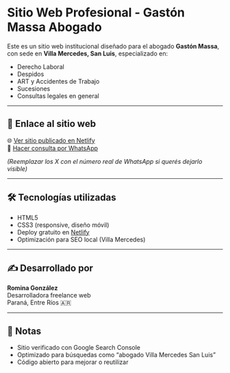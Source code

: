 # Sitio Web Profesional - Gastón Massa Abogado

Este es un sitio web institucional diseñado para el abogado **Gastón Massa**, con sede en **Villa Mercedes, San Luis**, especializado en:

- Derecho Laboral  
- Despidos  
- ART y Accidentes de Trabajo  
- Sucesiones  
- Consultas legales en general

---

## 🔗 Enlace al sitio web

🌐 [Ver sitio publicado en Netlify](https://gastonmassa.netlify.app)  
📱 [Hacer consulta por WhatsApp](https://wa.me/549XXXXXXXXXX?text=Hola%2C%20vi%20su%20página%20web%20y%20quiero%20hacer%20una%20consulta...)

*(Reemplazar los X con el número real de WhatsApp si querés dejarlo visible)*

---

## 🛠️ Tecnologías utilizadas

- HTML5
- CSS3 (responsive, diseño móvil)
- Deploy gratuito en [Netlify](https://netlify.com)
- Optimización para SEO local (Villa Mercedes)

---

## ✍️ Desarrollado por

**Romina González**  
Desarrolladora freelance web  
Paraná, Entre Ríos 🇦🇷

---

## 📌 Notas

- Sitio verificado con Google Search Console
- Optimizado para búsquedas como “abogado Villa Mercedes San Luis”
- Código abierto para mejorar o reutilizar
